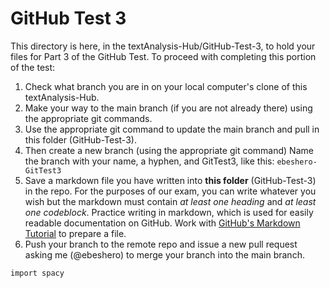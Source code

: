 # GitHub Test 3

This directory is here, in the textAnalysis-Hub/GitHub-Test-3, to hold your files for Part 3 of the GitHub Test. 
To proceed with completing this portion of the test:

1. Check what branch you are in on your local computer's clone of this textAnalysis-Hub.
1. Make your way to the main branch (if you are not already there) using the appropriate git commands. 
1. Use the appropriate git command to update the main branch and pull in this folder (GitHub-Test-3).
1. Then create a new branch (using the appropriate git command) Name the branch with your name, a hyphen, and GitTest3, like this: `ebeshero-GitTest3`
1. Save a markdown file you have written into **this folder** (GitHub-Test-3) in the repo. For the purposes of our exam, you can write whatever you wish but the markdown must contain *at least one heading* and *at least one codeblock*. Practice writing in markdown, which is used for easily readable documentation on GitHub. Work with [GitHub's Markdown Tutorial](https://docs.github.com/en/get-started/writing-on-github/getting-started-with-writing-and-formatting-on-github/basic-writing-and-formatting-syntax) to prepare a file. 
1. Push your branch to the remote repo and issue a new pull request asking me (@ebeshero) to merge your branch into the main branch.


```
import spacy
```
